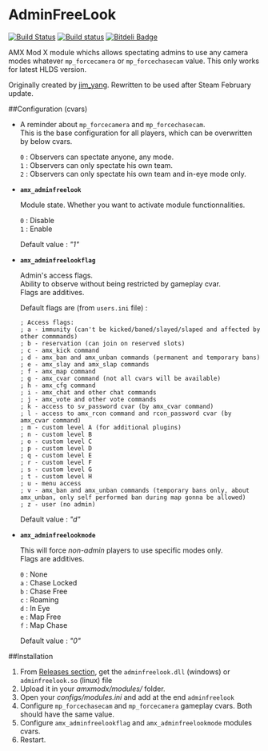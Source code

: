 AdminFreeLook
=============
[![Build Status](https://travis-ci.org/Arkshine/AdminFreeLook.svg?branch=master)](https://travis-ci.org/Arkshine/AdminFreeLook) [![Build status](https://ci.appveyor.com/api/projects/status/gyd7556y6dqr80e3/branch/master?svg=true)](https://ci.appveyor.com/project/Arkshine/adminfreelook/branch/master) [![Bitdeli Badge](https://d2weczhvl823v0.cloudfront.net/Arkshine/adminfreelook/trend.png)](https://bitdeli.com/free "Bitdeli Badge")


AMX Mod X module whichs allows spectating admins to use any camera modes whatever `mp_forcecamera` or `mp_forcechasecam` value.
This only works for latest HLDS version.

Originally created by [jim_yang](https://forums.alliedmods.net/showthread.php?t=100067).
Rewritten to be used after Steam February update. 


##Configuration (cvars)


* A reminder about `mp_forcecamera` and `mp_forcechasecam`.  
  This is the base configuration for all players, which can be overwritten by below cvars.  
    
   `0` : Observers can spectate anyone, any mode.  
   `1` : Observers can only spectate his own team.  
   `2` : Observers can only spectate his own team and in-eye mode only.  

* __`amx_adminfreelook`__
 
  Module state. Whether you want to activate module functionnalities.  

    `0` : Disable  
    `1` : Enable  
  
  Default value : *"1"*

* __`amx_adminfreelookflag`__  

  Admin's access flags.  
  Ability to observe without being restricted by gameplay cvar.  
  Flags are additives.
  
  Default flags are (from `users.ini` file) : 

  ```
  ; Access flags:
  ; a - immunity (can't be kicked/baned/slayed/slaped and affected by other commmands)
  ; b - reservation (can join on reserved slots)
  ; c - amx_kick command
  ; d - amx_ban and amx_unban commands (permanent and temporary bans)
  ; e - amx_slay and amx_slap commands
  ; f - amx_map command
  ; g - amx_cvar command (not all cvars will be available)
  ; h - amx_cfg command
  ; i - amx_chat and other chat commands
  ; j - amx_vote and other vote commands
  ; k - access to sv_password cvar (by amx_cvar command)
  ; l - access to amx_rcon command and rcon_password cvar (by amx_cvar command)
  ; m - custom level A (for additional plugins)
  ; n - custom level B
  ; o - custom level C
  ; p - custom level D
  ; q - custom level E
  ; r - custom level F
  ; s - custom level G
  ; t - custom level H
  ; u - menu access
  ; v - amx_ban and amx_unban commands (temporary bans only, about amx_unban, only self performed ban during map gonna be allowed)
  ; z - user (no admin)
  ```  
  
  Default value : *"d"*

* __`amx_adminfreelookmode`__

  This will force *non-admin* players to use specific modes only.  
  Flags are additives.
  
  `0` : None  
  `a` : Chase Locked  
  `b` : Chase Free  
  `c` : Roaming  
  `d` : In Eye  
  `e` : Map Free  
  `f` : Map Chase  
  
  Default value : *"0"*
  
  
##Installation

1. From [Releases section](https://github.com/Arkshine/AdminFreeLook/releases/latest), get the `adminfreelook.dll` (windows) or `adminfreelook.so` (linux) file
2. Upload it in your *amxmodx/modules/* folder.
3. Open your *configs/modules.ini* and add at the end `adminfreelook`
4. Configure `mp_forcechasecam` and `mp_forcecamera` gameplay cvars. Both should have the same value.
5. Configure `amx_adminfreelookflag` and `amx_adminfreelookmode` modules cvars.
6. Restart. 




